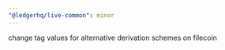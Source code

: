 ```yaml
---
"@ledgerhq/live-common": minor
---
```


change tag values for alternative derivation schemes on filecoin
